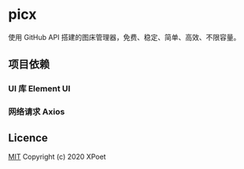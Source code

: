 # picx

使用 GitHub API 搭建的图床管理器，免费、稳定、简单、高效、不限容量。

## 项目依赖

### UI 库 Element UI

### 网络请求 Axios

## Licence

[MIT](https://github.com/XPoet/picx/blob/master/LICENSE) Copyright (c) 2020 XPoet
